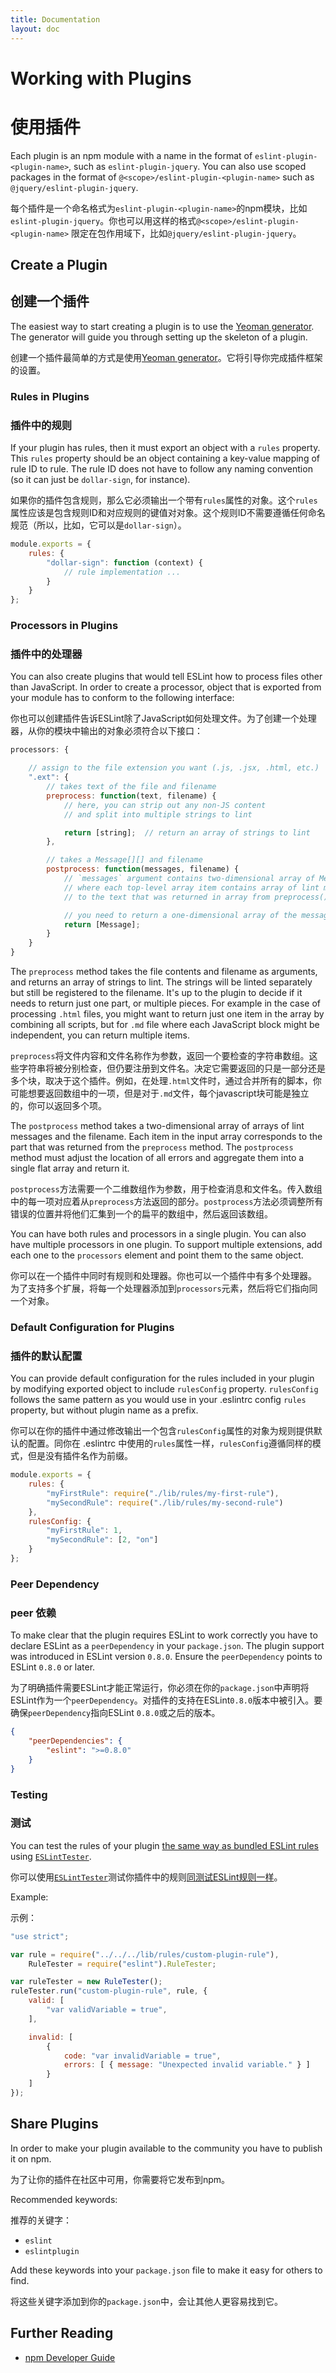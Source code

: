 ```yaml
---
title: Documentation
layout: doc
---
```

<!-- Note: No pull requests accepted for this file. See README.md in the root directory for details. -->
# Working with Plugins

# 使用插件

Each plugin is an npm module with a name in the format of `eslint-plugin-<plugin-name>`, such as `eslint-plugin-jquery`. You can also use scoped packages in the format of `@<scope>/eslint-plugin-<plugin-name>` such as `@jquery/eslint-plugin-jquery`.

每个插件是一个命名格式为`eslint-plugin-<plugin-name>`的npm模块，比如`eslint-plugin-jquery`。你也可以用这样的格式`@<scope>/eslint-plugin-<plugin-name>` 限定在包作用域下，比如`@jquery/eslint-plugin-jquery`。

## Create a Plugin

## 创建一个插件

The easiest way to start creating a plugin is to use the [Yeoman generator](https://npmjs.com/package/generator-eslint). The generator will guide you through setting up the skeleton of a plugin.

创建一个插件最简单的方式是使用[Yeoman generator](https://npmjs.com/package/generator-eslint)。它将引导你完成插件框架的设置。

### Rules in Plugins

### 插件中的规则

If your plugin has rules, then it must export an object with a `rules` property. This `rules` property should be an object containing a key-value mapping of rule ID to rule. The rule ID does not have to follow any naming convention (so it can just be `dollar-sign`, for instance).

如果你的插件包含规则，那么它必须输出一个带有`rules`属性的对象。这个`rules`属性应该是包含规则ID和对应规则的键值对对象。这个规则ID不需要遵循任何命名规范（所以，比如，它可以是`dollar-sign`）。

```js
module.exports = {
    rules: {
        "dollar-sign": function (context) {
            // rule implementation ...
        }
    }
};
```

### Processors in Plugins

### 插件中的处理器

You can also create plugins that would tell ESLint how to process files other than JavaScript. In order to create a processor, object that is exported from your module has to conform to the following interface:

你也可以创建插件告诉ESLint除了JavaScript如何处理文件。为了创建一个处理器，从你的模块中输出的对象必须符合以下接口：

```js
processors: {

    // assign to the file extension you want (.js, .jsx, .html, etc.)
    ".ext": {
        // takes text of the file and filename
        preprocess: function(text, filename) {
            // here, you can strip out any non-JS content
            // and split into multiple strings to lint

            return [string];  // return an array of strings to lint
        },

        // takes a Message[][] and filename
        postprocess: function(messages, filename) {
            // `messages` argument contains two-dimensional array of Message objects
            // where each top-level array item contains array of lint messages related
            // to the text that was returned in array from preprocess() method

            // you need to return a one-dimensional array of the messages you want to keep
            return [Message];
        }
    }
}
```

The `preprocess` method takes the file contents and filename as arguments, and returns an array of strings to lint. The strings will be linted separately but still be registered to the filename. It's up to the plugin to decide if it needs to return just one part, or multiple pieces. For example in the case of processing `.html` files, you might want to return just one item in the array by combining all scripts, but for `.md` file where each JavaScript block might be independent, you can return multiple items.

`preprocess`将文件内容和文件名称作为参数，返回一个要检查的字符串数组。这些字符串将被分别检查，但仍要注册到文件名。决定它需要返回的只是一部分还是多个块，取决于这个插件。例如，在处理`.html`文件时，通过合并所有的脚本，你可能想要返回数组中的一项，但是对于`.md`文件，每个javascript块可能是独立的，你可以返回多个项。


The `postprocess` method takes a two-dimensional array of arrays of lint messages and the filename. Each item in the input
array corresponds to the part that was returned from the `preprocess` method. The `postprocess` method must adjust the location of all errors and aggregate them into a single flat array and return it.

`postprocess`方法需要一个二维数组作为参数，用于检查消息和文件名。传入数组中的每一项对应着从`preprocess`方法返回的部分。`postprocess`方法必须调整所有错误的位置并将他们汇集到一个的扁平的数组中，然后返回该数组。

You can have both rules and processors in a single plugin. You can also have multiple processors in one plugin.
To support multiple extensions, add each one to the `processors` element and point them to the same object.

你可以在一个插件中同时有规则和处理器。你也可以一个插件中有多个处理器。
为了支持多个扩展，将每一个处理器添加到`processors`元素，然后将它们指向同一个对象。

### Default Configuration for Plugins

### 插件的默认配置

You can provide default configuration for the rules included in your plugin by modifying
exported object to include `rulesConfig` property. `rulesConfig` follows the same pattern as
you would use in your .eslintrc config `rules` property, but without plugin name as a prefix.

你可以在你的插件中通过修改输出一个包含`rulesConfig`属性的对象为规则提供默认的配置。同你在 .eslintrc 中使用的`rules`属性一样，`rulesConfig`遵循同样的模式，但是没有插件名作为前缀。

```js
module.exports = {
    rules: {
        "myFirstRule": require("./lib/rules/my-first-rule"),
        "mySecondRule": require("./lib/rules/my-second-rule")
    },
    rulesConfig: {
        "myFirstRule": 1,
        "mySecondRule": [2, "on"]
    }
};
```

### Peer Dependency

### peer 依赖

To make clear that the plugin requires ESLint to work correctly you have to declare ESLint as a `peerDependency` in your `package.json`.
The plugin support was introduced in ESLint version `0.8.0`. Ensure the `peerDependency` points to ESLint `0.8.0` or later.

为了明确插件需要ESLint才能正常运行，你必须在你的`package.json`中声明将ESLint作为一个`peerDependency`。对插件的支持在ESLint`0.8.0`版本中被引入。要确保`peerDependency`指向ESLint `0.8.0`或之后的版本。

```json
{
    "peerDependencies": {
        "eslint": ">=0.8.0"
    }
}
```

### Testing

### 测试

You can test the rules of your plugin [the same way as bundled ESLint rules](working-with-rules) using [`ESLintTester`](https://github.com/eslint/eslint-tester).

你可以使用[`ESLintTester`](https://github.com/eslint/eslint-tester)测试你插件中的规则[同测试ESLint规则一样](working-with-rules)。

Example:

示例：

```js
"use strict";

var rule = require("../../../lib/rules/custom-plugin-rule"),
    RuleTester = require("eslint").RuleTester;

var ruleTester = new RuleTester();
ruleTester.run("custom-plugin-rule", rule, {
    valid: [
        "var validVariable = true",
    ],

    invalid: [
        {
            code: "var invalidVariable = true",
            errors: [ { message: "Unexpected invalid variable." } ]
        }
    ]
});
```

## Share Plugins

In order to make your plugin available to the community you have to publish it on npm.

为了让你的插件在社区中可用，你需要将它发布到npm。

Recommended keywords:

推荐的关键字：

* `eslint`
* `eslintplugin`

Add these keywords into your `package.json` file to make it easy for others to find.

将这些关键字添加到你的`package.json`中，会让其他人更容易找到它。

## Further Reading

* [npm Developer Guide](https://docs.npmjs.com/misc/developers)
